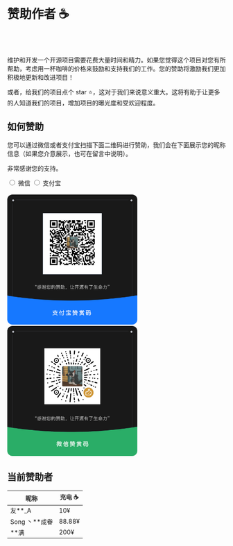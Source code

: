 # 赞助作者 ☕️

<br />
<br />

维护和开发一个开源项目需要花费大量时间和精力。如果您觉得这个项目对您有所帮助，考虑用一杯咖啡的价格来鼓励和支持我们的工作。您的赞助将激励我们更加积极地更新和改进项目！

或者，给我们的项目点个 star ⭐️，这对于我们来说意义重大。这将有助于让更多的人知道我们的项目，增加项目的曝光度和受欢迎程度。

## 如何赞助

您可以通过微信或者支付宝扫描下面二维码进行赞助，我们会在下面展示您的昵称信息（如果您介意展示，也可在留言中说明）。

非常感谢您的支持。

<label>
<input type="radio" v-model="activeKey" value="weiChatPay" name="pay-type">
微信
</label>

<label>
  <input type="radio" v-model="activeKey" value="aliPay" name="pay-type">
  支付宝
</label>
<br />
<br />
<div class="CardAnimation appear" style="display:inline-block" v-show="activeKey === 'aliPay'">
  <img width="300" src="/aliPay.jpg" alt="" style="border-radius: 12px;">
</div>
<div class="CardAnimation appear" style="display:inline-block" v-show="activeKey === 'weiChatPay'">
  <img width="300" style="border-radius: 12px;" src="/weiCharPay.jpg" alt="">
</div>

<script lang="ts" setup>
  import { ref } from 'vue'
  const activeKey = ref<'weiChatPay' | 'aliPay'>('weiChatPay')
</script>

## 当前赞助者

<!-- - 虚位以待... -->

| 昵称            | 充电 ☕️ |
| --------------- | -------- |
| 友\*\*\_A       | 10¥      |
| Song 丶\*\*成眷 | 88.88¥   |
| \*\*满          | 200¥     |

<!-- <span style="font-size:12px">┭┮﹏┭┮，还没有小伙伴赞助，快抢沙发</span> -->
